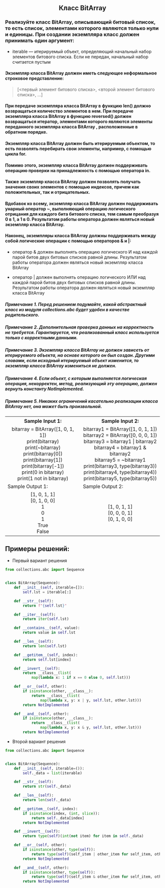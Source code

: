 <h2 style="text-align:center">Класс BitArray</h2>


### Реализуйте класс BitArray, описывающий битовый список, то есть список, элементами которого являются только нули и единицы. При создании экземпляра класс должен принимать один аргумент:
* iterable — итерируемый объект, определяющий начальный набор элементов битового списка. Если не передан, начальный набор считается пустым
#### Экземпляр класса BitArray должен иметь следующее неформальное строковое представление:
> [<первый элемент битового списка>, <второй элемент битового списка>, ...]
#### При передаче экземпляра класса BitArray в функцию len() должно возвращаться количество элементов в нем. При передаче экземпляра класса BitArray в функцию reversed() должен возвращаться итератор, элементами которого являются элементы переданного экземпляра класса BitArray , расположенные в обратном порядке.
#### Экземпляр класса BitArray должен быть итерируемым объектом, то есть позволять перебирать свои элементы, например, с помощью цикла for.
#### Помимо этого, экземпляр класса BitArray должен поддерживать операцию проверки на принадлежность с помощью оператора in.
#### Также экземпляр класса BitArray должен позволять получать значения своих элементов с помощью индексов, причем как положительных, так и отрицательных.
#### Вдобавок ко всему, экземпляр класса BitArray должен поддерживать унарный оператор ~, выполняющий операцию логического отрицания для каждого бита битового списка, тем самым преобразуя 0 в 1, а 1 в 0. Результатом работы оператора должен являться новый экземпляр класса BitArray.
#### Наконец, экземпляры класса BitArray должны поддерживать между собой логические операции с помощью операторов & и |:
* оператор & должен выполнять операцию логического И над каждой парой битов двух битовых списков равной длины. Результатом работы оператора должен являться новый экземпляр класса BitArray

* оператор | должен выполнять операцию логического ИЛИ над каждой парой битов двух битовых списков равной длины. Результатом работы оператора должен являться новый экземпляр класса BitArray

##### Примечание 1. Перед решением подумайте, какой абстрактный класс из модуля collections.abc будет удобен в качестве родительского.
##### Примечание 2. Дополнительная проверка данных на корректность не требуется. Гарантируется, что реализованный класс используется только с корректными данными.
##### Примечание 3. Экземпляр класса BitArray не должен зависеть от итерируемого объекта, на основе которого он был создан. Другими словами, если исходный итерируемый объект изменится, то экземпляр класса BitArray измениться  не должен.
##### Примечание 4. Если объект, с которым выполняется логическая операция, некорректен, метод, реализующий эту операцию, должен вернуть константу NotImplemented.
##### Примечание 5. Никаких ограничений касательно реализации класса BitArray нет, она может быть произвольной.

<table align="center">
  <tbody>
    <tr>
      <th>Sample Input 1: </th>
      <th>Sample Input 2: </th>
    </tr>
    <tr>
      <td align="center">bitarray = BitArray([1, 0, 1, 1])<br>
                          print(bitarray)<br>
                          print(~bitarray)<br>
                          print(bitarray[0])<br>
                          print(bitarray[1])<br>
                          print(bitarray[-1])<br>
                          print(0 in bitarray)<br>
                          print(1 not in bitarray)<br></td>
      <td align="center">bitarray1 = BitArray([1, 0, 1, 1])<br>
                        bitarray2 = BitArray([0, 0, 0, 1])<br>
                        bitarray3 = bitarray1 | bitarray2<br>
                        bitarray4 = bitarray1 & bitarray2<br>
                        bitarray5 = ~bitarray1<br>
                        print(bitarray3, type(bitarray3))<br>
                        print(bitarray4, type(bitarray4))<br>
                        print(bitarray5, type(bitarray5))<br></td>
    </tr>
    <tr>
      <td>Sample Output 1:</td>
      <td>Sample Output 2:</td>
      </tr>
    <tr>
      <td align="center">
                        [1, 0, 1, 1]<br>
                        [0, 1, 0, 0]<br>
                        1<br>
                        0<br>
                        1<br>
                        True<br>
                        False<br>
      </td>
      <td align="center">
                        [1, 0, 1, 1] <class '__main__.BitArray'><br>
                        [0, 0, 0, 1] <class '__main__.BitArray'><br>
                        [0, 1, 0, 0] <class '__main__.BitArray'><br>
      </td>
    </tr>
  </tbody>
</table>



## Примеры решений:
* Первый вариант решения
```python
from collections.abc import Sequence


class BitArray(Sequence):
    def __init__(self, iterable=[]):
        self.lst = iterable[:]

    def __str__(self):
        return f"{self.lst}"

    def __iter__(self):
        return iter(self.lst)

    def __contains__(self, value):
        return value in self.lst

    def __len__(self):
        return len(self.lst)

    def __getitem__(self, index):
        return self.lst[index]

    def __invert__(self):
        return __class__(list(
            map(lambda x: 1 if x == 0 else 0, self.lst)))

    def __or__(self, other):
        if isinstance(other, __class__):
            return __class__(list(
                map(lambda x, y: x | y, self.lst, other.lst)))
        return NotImplemented

    def __and__(self, other):
        if isinstance(other, __class__):
            return __class__(list(
                map(lambda x, y: x & y, self.lst, other.lst)))
        return NotImplemented
```
* Второй вариант решения

```python
from collections.abc import Sequence


class BitArray(Sequence):
    def __init__(self, iterable=()):
        self._data = list(iterable)

    def __str__(self):
        return str(self._data)

    def __len__(self):
        return len(self._data)

    def __getitem__(self, index):
        if isinstance(index, (int, slice)):
            return self._data[index]
        return NotImplemented

    def __invert__(self):
        return type(self)(int(not item) for item in self._data)

    def __or__(self, other):
        if isinstance(other, type(self)):
            return type(self)(self_item | other_item for self_item, other_item in zip(self._data, other._data))
        return NotImplemented

    def __and__(self, other):
        if isinstance(other, type(self)):
            return type(self)(self_item & other_item for self_item, other_item in zip(self._data, other._data))
        return NotImplemented
```


